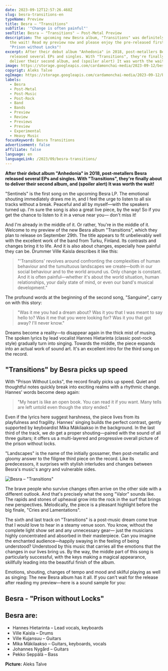 ```yaml
---
date: 2023-09-12T12:57:26.468Z
slug: besra-transitions-en
typeName: Preview
title: Besra – "Transitions"
subTitle: '"Change is often painful"'
seoTitle: Besra – "Transitions" – Post-Metal Preview
description: The upcoming new Besra album, "Transitions" was definitely worth
  the wait! Read my preview now and please enjoy the pre-released first song,
  "Prison without Locks"!
excerpt: After their debut album "Anhedonia" in 2018, post-metallers Besra
  released several EPs and singles. With "Transitions", they're finally about to
  deliver their second album, and (spoiler alert) It was worth the wait!
image: https://storage.googleapis.com/cardamonchai-media/2023-09-12/besra-aleks-talve-jpg-imagine-080808_5f4339_1024_768/640.webp
copyrigt: Aleks Talve
ogImage: https://storage.googleapis.com/cardamonchai-media/2023-09-12/besra-aleks-talve-og-jpg-imagine-080808_5b382e_1200_628/640.webp
labels:
  - Besra
  - Post-Metal
  - Post-Music
  - Post-Rock
  - Band
  - Bands
  - Preview
  - Review
  - Previews
  - Preview
  - Experimental
  - Heavy Music
focusKeyword: Besra Transitions
advertisement: false
affiliate: false
language: en
languageLink: /2023/09/besra-transitions/
---
```

**After their debut album "Anhedonia" in 2018, post-metallers Besra released several EPs and singles. With "Transitions", they're finally about to deliver their second album, and (spoiler alert) It was worth the wait!**

"Sentinels" is the first song on the upcoming Besra LP. The emotional shouting immediately draws me in, and I feel the urge to listen to all six tracks without a break. Peaceful and all by myself—with the speakers turned up. I'm sure the song is also a great live piece, by the way! So if you get the chance to listen to it in a venue near you— don't miss it!

And I'm already in the middle of it. Or rather, You're in the middle of it. Welcome to my preview of the new Besra album "Transitions", which they plan to release on September 29th. The title appears to fit unbelievably well with the excellent work of the band from Turku, Finland. Its contrasts and changes bring it to life. And it is also about changes, especially how painful they can be. Drummer Ville Kaisla describes it like this:

> "'Transitions' revolves around confronting the complexities of human behaviour and the tumultuous landscapes we create—both in our social behaviour and to the world around us. Only change is constant. And it is often painful—whether it's about the world situation, human relationships, your daily state of mind, or even our band's musical development."

The profound words at the beginning of the second song, "Sanguine", carry on with this story:

> "Was it me you had a dream about? Was it you that I was meant to say hello to? Was it me that you were looking for? Was it you that got away? I'll never know."

Dreams become a reality—to disappear again in the thick mist of musing. The spoken lyrics by lead vocalist Hannes Hietarinta (classic post-rock style) gradually turn into singing. Towards the middle, the piece expands into an actual work of sound art. It's an excellent intro for the third song on the record.

## "Transitions" by Besra picks up speed

With "Prison Without Locks", the record finally picks up speed. Quiet and thoughtful notes quickly break into exciting realms with a rhythmic change. Hannes' words become deep again:

> "My heart is like an open book. You can read it if you want. Many tells are left untold even though the story ended."

Even if the lyrics here suggest harshness, the piece lives from its playfulness and fragility. Hannes' singing builds the perfect contrast, gently supported by keyboardist Mika Mäkilaakso in the background. In the last third of the track, we *do* get a proper shouting—paired with the sound of all three guitars; it offers us a multi-layered and progressive overall picture of the prison without locks.

"Landscapes" is the name of the initially gossamer, then post-metallic and gloomy answer to the filigree third piece on the record. Like its predecessors, it surprises with stylish interludes and changes between Besra's music's angry and vulnerable sides.

![Besra – "Transitions"](https://storage.googleapis.com/cardamonchai-media/2023-09-12/besra-transitions-jpeg-imagine-181818_6f4848_425_425/640.webp "Besra – \"Transitions\"")

The brave people who survive changes often arrive on the other side with a different outlook. And that's precisely what the song "Valor" sounds like. The rapids and stones of upheaval grow into the rock in the surf that brings new perspectives. Melodically, the piece is a pleasant highlight before the big finale, "Cries and Lamentations".

The sixth and last track on "Transitions" is a post-music dream come true that I would love to hear in a steamy venue soon. You know, without the complete light show set and any unnecessary gear— just the musicians highly concentrated and absorbed in their masterpiece. Can you imagine the enchanted audience—happily swaying in the feeling of being understood? Understood by this music that carries all the emotions that the changes in our lives bring us. By the way, the middle part of this song is particularly successful, with the keys making a magical appearance, skillfully leading into the beautiful finish of the album.

Emotions, shouting, changes of tempo and mood and skilful playing as well as singing: The new Besra album has it all. If you can't wait for the release after reading my preview—here is a sound sample for you:

## Besra - "Prison without Locks"

<YouTube id="BEEh2RUGvHU" />

## Besra are:

- Hannes Hietarinta – Lead vocals, keyboards
- Ville Kaisla – Drums
- Ville Kujansuu – Guitars
- Mika Mäkilaakso – Guitars, keyboards, vocals
- Johannes Nygård – Guitars
- Pekko Seppälä – Bass

**﻿Picture:** Aleks Talve